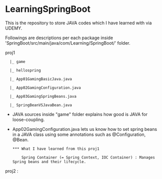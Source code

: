 # LearningSpringBoot

This is the repository to store JAVA codes which I have learned with via UDEMY.

Followings are descriptions per each package inside 'SpringBoot/src/main/java/com/Learning/SpringBoot/' folder.

proj1 

      |_ game
      
      |_ hellospring
      
      |_ App01GamingBasicJava.java
      
      |_ App02GamingConfiguration.java
      
      |_ App03GamingSpringBeans.java
      
      |_ SpringBeanVSJavaBean.java

- JAVA sources inside "game" folder explains how good is JAVA for loose-coupling.
- App02GamingConfiguration.java lets us know how to set spring beans in a JAVA class using some annotations such as @Configuration, @Bean.

      *** What I have learned from this proj1
  
          Spring Container (= Spring Context, IOC Container) : Manages Spring beans and their lifecycle.

proj2 : 
